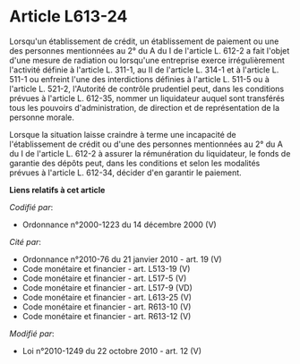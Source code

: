 # Article L613-24

Lorsqu'un établissement de crédit, un établissement de paiement ou une des personnes mentionnées au 2° du A du I de l'article
L. 612-2 a fait l'objet d'une mesure de radiation ou lorsqu'une entreprise exerce irrégulièrement l'activité définie à
l'article L. 311-1, au II de l'article L. 314-1 et à l'article L. 511-1 ou enfreint l'une des interdictions définies à
l'article L. 511-5 ou à l'article L. 521-2, l'Autorité de contrôle prudentiel peut, dans les conditions prévues à l'article
L. 612-35, nommer un liquidateur auquel sont transférés tous les pouvoirs d'administration, de direction et de représentation
de la personne morale.

Lorsque la situation laisse craindre à terme une incapacité de l'établissement de crédit ou d'une des personnes mentionnées
au 2° du A du I de l'article L. 612-2 à assurer la rémunération du liquidateur, le fonds de garantie des dépôts peut, dans
les conditions et selon les modalités prévues à l'article L. 612-34, décider d'en garantir le paiement.

**Liens relatifs à cet article**

_Codifié par_:

  - Ordonnance n°2000-1223 du 14 décembre 2000 (V)

_Cité par_:

  - Ordonnance n°2010-76 du 21 janvier 2010 - art. 19 (V)
  - Code monétaire et financier - art. L513-19 (V)
  - Code monétaire et financier - art. L517-5 (V)
  - Code monétaire et financier - art. L517-9 (VD)
  - Code monétaire et financier - art. L613-25 (V)
  - Code monétaire et financier - art. R613-10 (V)
  - Code monétaire et financier - art. R613-12 (V)

_Modifié par_:

  - Loi n°2010-1249 du 22 octobre 2010 - art. 12 (V)
